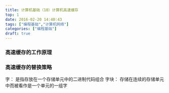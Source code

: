 ```yaml
---
title: 计算机基础（10）计算机高速缓存
top: 1
date: 2016-02-20 14:40:43
tags: ["编程基础","计算机网络"]
categories: ["编程基础"]
draft: true
---
```



###  高速缓存的工作原理
###  高速缓存的替换策略

字： 是指存放在一个存储单元中的二进制代码组合
字块： 存储在连续的存储单元中而被看作是一个单元的一组字
